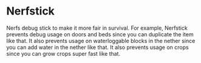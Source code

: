 # Nerfstick
Nerfs debug stick to make it more fair in survival. For example, Nerfstick prevents debug usage on doors and beds since you can duplicate the item like that. It also prevents usage on waterloggable blocks in the nether since you can add water in the nether like that. It also prevents usage on crops since you can grow crops super fast like that.
